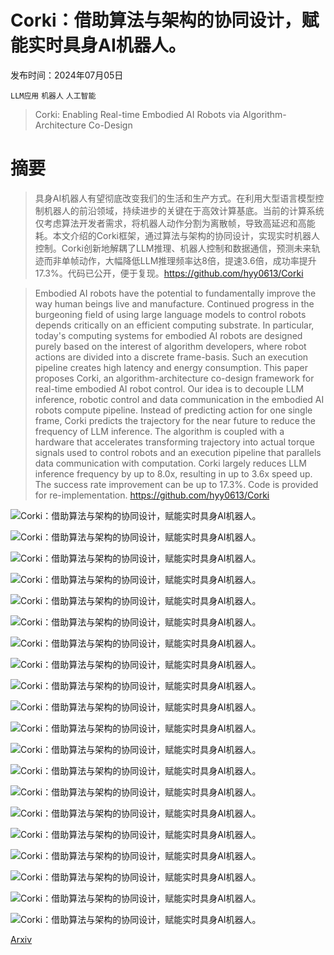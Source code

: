 # Corki：借助算法与架构的协同设计，赋能实时具身AI机器人。

发布时间：2024年07月05日

`LLM应用` `机器人` `人工智能`

> Corki: Enabling Real-time Embodied AI Robots via Algorithm-Architecture Co-Design

# 摘要

> 具身AI机器人有望彻底改变我们的生活和生产方式。在利用大型语言模型控制机器人的前沿领域，持续进步的关键在于高效计算基底。当前的计算系统仅考虑算法开发者需求，将机器人动作分割为离散帧，导致高延迟和高能耗。本文介绍的Corki框架，通过算法与架构的协同设计，实现实时机器人控制。Corki创新地解耦了LLM推理、机器人控制和数据通信，预测未来轨迹而非单帧动作，大幅降低LLM推理频率达8倍，提速3.6倍，成功率提升17.3%。代码已公开，便于复现。https://github.com/hyy0613/Corki

> Embodied AI robots have the potential to fundamentally improve the way human beings live and manufacture. Continued progress in the burgeoning field of using large language models to control robots depends critically on an efficient computing substrate. In particular, today's computing systems for embodied AI robots are designed purely based on the interest of algorithm developers, where robot actions are divided into a discrete frame-basis. Such an execution pipeline creates high latency and energy consumption. This paper proposes Corki, an algorithm-architecture co-design framework for real-time embodied AI robot control. Our idea is to decouple LLM inference, robotic control and data communication in the embodied AI robots compute pipeline. Instead of predicting action for one single frame, Corki predicts the trajectory for the near future to reduce the frequency of LLM inference. The algorithm is coupled with a hardware that accelerates transforming trajectory into actual torque signals used to control robots and an execution pipeline that parallels data communication with computation. Corki largely reduces LLM inference frequency by up to 8.0x, resulting in up to 3.6x speed up. The success rate improvement can be up to 17.3%. Code is provided for re-implementation. https://github.com/hyy0613/Corki

![Corki：借助算法与架构的协同设计，赋能实时具身AI机器人。](../../../paper_images/2407.04292/x1.png)

![Corki：借助算法与架构的协同设计，赋能实时具身AI机器人。](../../../paper_images/2407.04292/x2.png)

![Corki：借助算法与架构的协同设计，赋能实时具身AI机器人。](../../../paper_images/2407.04292/x3.png)

![Corki：借助算法与架构的协同设计，赋能实时具身AI机器人。](../../../paper_images/2407.04292/x4.png)

![Corki：借助算法与架构的协同设计，赋能实时具身AI机器人。](../../../paper_images/2407.04292/x5.png)

![Corki：借助算法与架构的协同设计，赋能实时具身AI机器人。](../../../paper_images/2407.04292/x6.png)

![Corki：借助算法与架构的协同设计，赋能实时具身AI机器人。](../../../paper_images/2407.04292/x7.png)

![Corki：借助算法与架构的协同设计，赋能实时具身AI机器人。](../../../paper_images/2407.04292/x8.png)

![Corki：借助算法与架构的协同设计，赋能实时具身AI机器人。](../../../paper_images/2407.04292/x9.png)

![Corki：借助算法与架构的协同设计，赋能实时具身AI机器人。](../../../paper_images/2407.04292/x10.png)

![Corki：借助算法与架构的协同设计，赋能实时具身AI机器人。](../../../paper_images/2407.04292/x11.png)

![Corki：借助算法与架构的协同设计，赋能实时具身AI机器人。](../../../paper_images/2407.04292/x12.png)

![Corki：借助算法与架构的协同设计，赋能实时具身AI机器人。](../../../paper_images/2407.04292/x13.png)

![Corki：借助算法与架构的协同设计，赋能实时具身AI机器人。](../../../paper_images/2407.04292/x14.png)

![Corki：借助算法与架构的协同设计，赋能实时具身AI机器人。](../../../paper_images/2407.04292/x15.png)

![Corki：借助算法与架构的协同设计，赋能实时具身AI机器人。](../../../paper_images/2407.04292/x16.png)

![Corki：借助算法与架构的协同设计，赋能实时具身AI机器人。](../../../paper_images/2407.04292/x17.png)

![Corki：借助算法与架构的协同设计，赋能实时具身AI机器人。](../../../paper_images/2407.04292/x18.png)

![Corki：借助算法与架构的协同设计，赋能实时具身AI机器人。](../../../paper_images/2407.04292/x19.png)

![Corki：借助算法与架构的协同设计，赋能实时具身AI机器人。](../../../paper_images/2407.04292/x20.png)

[Arxiv](https://arxiv.org/abs/2407.04292)